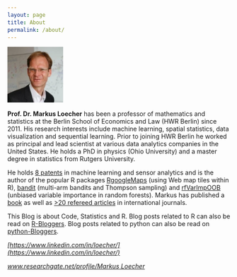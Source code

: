 ```yaml
---
layout: page
title: About
permalink: /about/
---
```


<img src="/assets/about/Loecher.png" alt="drawing" width="25%"/>


**Prof. Dr. Markus Loecher** has been a professor of mathematics and statistics at the Berlin School of Economics and Law (HWR Berlin) since 2011. His research interests include machine learning, spatial statistics, data visualization and sequential learning. Prior to joining HWR Berlin he worked as principal and lead scientist at various data analytics companies in the United States. He holds a PhD in physics (Ohio University) and a master degree in statistics from Rutgers University.

He holds [8 patents](/assets/about/Patents.md) in machine learning and sensor analytics and is the author of the popular R packages [RgoogleMaps](https://cran.r-project.org/web/packages/RgoogleMaps/) (using Web map tiles within R), [bandit](https://cran.r-project.org/web/packages/bandit/) (multi-arm bandits and Thompson sampling) and [rfVarImpOOB](https://cran.r-project.org/web/packages/rfVarImpOOB) (unbiased variable importance in random forests). Markus has published a [book](https://www.worldscientific.com/worldscibooks/10.1142/4747) as well as [>20 refereed articles](/assets/about/Publications.md) in international journals.



This Blog is about Code, Statistics and R. 
Blog posts related to R can also be read on [R-Bloggers](https://www.r-bloggers.com).
Blog posts related to python can also be read on [python-Bloggers](https://www.python-bloggers.com).

<!---
*https://www.linkedin.com/in/loecher/*
*www.researchgate.net/profile/Markus Loecher*
-->

*[https://www.linkedin.com/in/loecher/](https://www.linkedin.com/in/loecher/)*

*[www.researchgate.net/profile/Markus Loecher](https://www.researchgate.net/profile/Markus_Loecher)*
